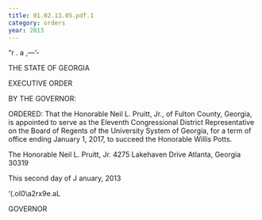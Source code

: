 ```yaml
---
title: 01.02.13.05.pdf.1
category: orders
year: 2013
---
```

 

“r . a ,—’-

THE STATE OF GEORGIA

EXECUTIVE ORDER

BY THE GOVERNOR:

ORDERED: That the Honorable Neil L. Pruitt, Jr., of Fulton County, Georgia, is
appointed to serve as the Eleventh Congressional District
Representative on the Board of Regents of the University System of
Georgia, for a term of office ending January 1, 2017, to succeed the
Honorable Willis Potts.

The Honorable Neil L. Pruitt, Jr.
4275 Lakehaven Drive
Atlanta, Georgia 30319

This second day of J anuary, 2013

‘(\.oI0\a2rx9e.aL

GOVERNOR

